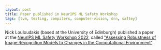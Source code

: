 ```yaml
---
layout: post
title: Paper published in NeurIPS ML Safety Workshop
tags: [tvm, testing, compilers, computer-vision, dnn, saftey]
---
```


Nick Louloudakis (based at the University of Edinburgh) published a paper at the [NeurIPS ML Safety Workshop 2022](https://neurips2022.mlsafety.org/), called ["Assessing Robustness of Image Recognition Models to Changes in the Computational Environment"](https://openreview.net/forum?id=-7DjNGvdpx
).

